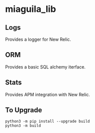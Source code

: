 # miaguila_lib

## Logs
Provides a logger for New Relic.

## ORM
Provides a basic SQL alchemy iterface.

## Stats
Provides APM integration with New Relic.

## To Upgrade
```
python3 -m pip install --upgrade build
python3 -m build
```
